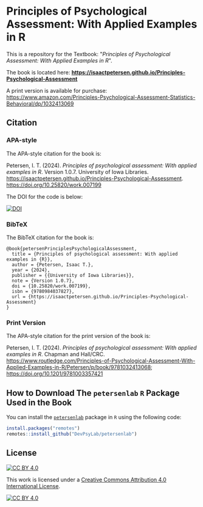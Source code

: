 
# Principles of Psychological Assessment: With Applied Examples in R

This is a repository for the Textbook: "*Principles of Psychological Assessment: With Applied Examples in R*".

The book is located here: **https://isaactpetersen.github.io/Principles-Psychological-Assessment**

A print version is available for purchase: https://www.amazon.com/Principles-Psychological-Assessment-Statistics-Behavioral/dp/1032413069

## Citation

### APA-style

The APA-style citation for the book is:

Petersen, I. T. (2024). *Principles of psychological assessment: With applied examples in R*. Version 1.0.7. University of Iowa Libraries. https://isaactpetersen.github.io/Principles-Psychological-Assessment. https://doi.org/10.25820/work.007199

The DOI for the code is below:

[![DOI](https://zenodo.org/badge/DOI/10.5281/zenodo.6466589.svg)](https://doi.org/10.5281/zenodo.6466589)

### BibTeX

The BibTeX citation for the book is:

```
@book{petersenPrinciplesPsychologicalAssessment,
  title = {Principles of psychological assessment: With applied examples in {R}},
  author = {Petersen, Isaac T.},
  year = {2024},
  publisher = {{University of Iowa Libraries}},
  note = {Version 1.0.7},
  doi = {10.25820/work.007199},
  isbn = {9780984037827},
  url = {https://isaactpetersen.github.io/Principles-Psychological-Assessment}
}
```

### Print Version

The APA-style citation for the print version of the book is:

Petersen, I. T. (2024). *Principles of psychological assessment: With applied examples in R*. Chapman and Hall/CRC. https://www.routledge.com/Principles-of-Psychological-Assessment-With-Applied-Examples-in-R/Petersen/p/book/9781032413068; https://doi.org/10.1201/9781003357421

## How to Download The `petersenlab` `R` Package Used in the Book

You can install the [`petersenlab`](https://github.com/DevPsyLab/petersenlab) package in `R` using the following code:

```r
install.packages("remotes")
remotes::install_github("DevPsyLab/petersenlab")
```

## License

[![CC BY 4.0][cc-by-shield]][cc-by]

This work is licensed under a
[Creative Commons Attribution 4.0 International License][cc-by].

[![CC BY 4.0][cc-by-image]][cc-by]

[cc-by]: https://creativecommons.org/licenses/by/4.0/
[cc-by-image]: https://i.creativecommons.org/l/by/4.0/88x31.png
[cc-by-shield]: https://img.shields.io/badge/License-CC%20BY%204.0-lightgrey.svg
